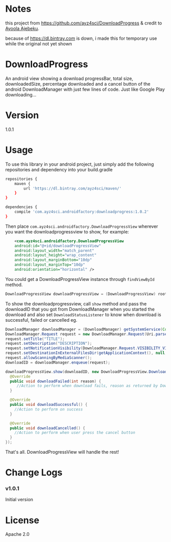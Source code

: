 # Notes
this project from https://github.com/ayz4sci/DownloadProgress & credit to [Ayoola Ajebeku](https://github.com/ayz4sci).

because of https://dl.bintray.com is down, i made this for temporary use while the original not yet shown

# DownloadProgress
An android view showing a download progressBar, total size, downloadedSize, percentage downloaded and a cancel button of the android DownloadManager with just few lines of code. Just like Google Play downloading...

# Version

1.0.1


# Usage
To use this library in your android project, just simply add the following repositories and dependency into your build.gradle

```sh
repositories {
    maven {
        url 'https://dl.bintray.com/ayz4sci/maven/'
    }
}

dependencies {
    compile 'com.ayz4sci.androidfactory:downloadprogress:1.0.2'
}
```

Then place `com.ayz4sci.androidfactory.DownloadProgressView` wherever you want the downloadprogressview to show, for example:

```xml
    <com.ayz4sci.androidfactory.DownloadProgressView
    android:id="@+id/downloadProgressView"
    android:layout_width="match_parent"
    android:layout_height="wrap_content"
    android:layout_marginBottom="10dp"
    android:layout_marginTop="10dp"
    android:orientation="horizontal" />
```

You could get a DownloadProgressView instance through `findViewById` method.

```java
DownloadProgressView downloadProgressView = (DownloadProgressView) rootView.findViewById(R.id.downloadProgressView);
```
To show the downloadprogressview, call `show` method and pass the downloadID that you got from DownloadManager when you started the download and also set `DownloadStatusListener` to know when download is successful, failed or cancelled eg.
```java
DownloadManager downloadManager = (DownloadManager) getSystemService(Context.DOWNLOAD_SERVICE);
DownloadManager.Request request = new DownloadManager.Request(Uri.parse("YOUR_DOWNLOAD_URL"));
request.setTitle("TITLE");
request.setDescription("DESCRIPTION");
request.setNotificationVisibility(DownloadManager.Request.VISIBILITY_VISIBLE_NOTIFY_COMPLETED);
request.setDestinationInExternalFilesDir(getApplicationContext(), null, "DOWNLOAD_FILE_NAME.mp4");
request.allowScanningByMediaScanner();
downloadID = downloadManager.enqueue(request);

downloadProgressView.show(downloadID, new DownloadProgressView.DownloadStatusListener() {
  @Override
  public void downloadFailed(int reason) {
     //Action to perform when download fails, reason as returned by DownloadManager.COLUMN_REASON
  }

  @Override
  public void downloadSuccessful() {
    //Action to perform on success
  }

  @Override
  public void downloadCancelled() {
    //Action to perform when user press the cancel button
  }
});
```


That's all. DownloadProgressView will handle the rest!

# Change Logs

### v1.0.1

Initial version

# License

Apache 2.0
